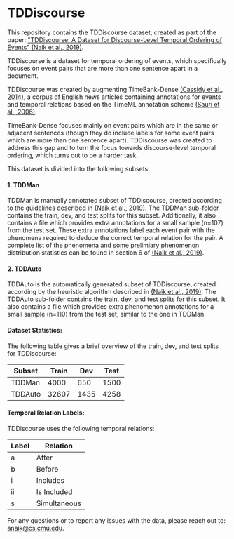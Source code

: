 # TDDiscourse

This repository contains the TDDiscourse dataset, created as part of the paper: ["TDDiscourse: A Dataset for Discourse-Level Temporal Ordering of Events" (Naik et al., 2019)](https://www.aclweb.org/anthology/W19-5929.pdf).

TDDiscourse is a dataset for temporal ordering of events, which specifically focuses on event pairs that are more than one sentence apart in a document. 

TDDiscourse was created by augmenting TimeBank-Dense [(Cassidy et al., 2014)](https://www.aclweb.org/anthology/P14-2082.pdf), a corpus of English news articles containing annotations for events and temporal relations based on the TimeML annotation scheme [(Sauri et al., 2006)](https://catalog.ldc.upenn.edu/docs/LDC2006T08/timeml_annguide_1.2.1.pdf). 

TimeBank-Dense focuses mainly on event pairs which are in the same or adjacent sentences (though they do include labels for some event pairs which are more than one sentence apart). TDDiscourse was created to address this gap and to turn the focus towards discourse-level temporal ordering, which turns out to be a harder task.

This dataset is divided into the following subsets:

#### 1. TDDMan
TDDMan is manually annotated subset of TDDiscourse, created according to the guidelines described in [(Naik et al., 2019)](https://www.aclweb.org/anthology/W19-5929.pdf). The TDDMan sub-folder contains the train, dev, and test splits for this subset. Additionally, it also contains a file which provides extra annotations for a small sample (n=107) from the test set. These extra annotations label each event pair with the phenomena required to deduce the correct temporal relation for the pair. A complete list of the phenomena and some prelimiary phenomenon distribution statistics can be found in section 6 of [(Naik et al., 2019)](https://www.aclweb.org/anthology/W19-5929.pdf).

#### 2. TDDAuto
TDDAuto is the automatically generated subset of TDDiscourse, created according by the heuristic algorithm described in [(Naik et al., 2019)](https://www.aclweb.org/anthology/W19-5929.pdf). The TDDAuto sub-folder contains the train, dev, and test splits for this subset. It also contains a file which provides extra phenomenon annotations for a small sample (n=110) from the test set, similar to the one in TDDMan.

#### Dataset Statistics:
The following table gives a brief overview of the train, dev, and test splits for TDDiscourse:

| Subset | Train | Dev | Test |
|--------|-----|-----|--------|
| TDDMan | 4000 | 650 | 1500 |
| TDDAuto | 32607 | 1435 | 4258 |

#### Temporal Relation Labels:
TDDiscourse uses the following temporal relations:

| Label | Relation |
|----|-----|
| a | After |
| b | Before |
| i | Includes |
| ii | Is Included |
| s | Simultaneous |

For any questions or to report any issues with the data, please reach out to: anaik@cs.cmu.edu.
